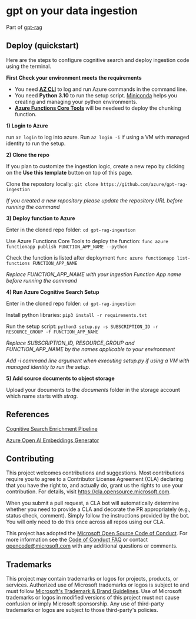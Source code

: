 # gpt on your data ingestion

Part of [gpt-rag](https://github.com/Azure/gpt-rag)


## Deploy (quickstart)

Here are the steps to configure cognitive search and deploy ingestion code using the terminal.

**First Check your environment meets the requirements**

- You need **[AZ CLI](https://learn.microsoft.com/en-us/cli/azure/install-azure-cli)** to log and run Azure commands in the command line.
- You need **Python 3.10** to run the setup script. [Miniconda](https://docs.conda.io/projects/conda/en/latest/user-guide/install/index.html) helps you creating and managing your python environments. 
- **[Azure Functions Core Tools](https://learn.microsoft.com/en-us/azure/azure-functions/functions-run-local?tabs=windows%2Cisolated-process%2Cnode-v4%2Cpython-v2%2Chttp-trigger%2Ccontainer-apps&pivots=programming-language-python#install-the-azure-functions-core-tools)** will be needeed to deploy the chunking function.

**1) Login to Azure** 

run ```az login``` to log into azure. Run ```az login -i``` if using a VM with managed identity to run the setup.

**2) Clone the repo** 

If you plan to customize the ingestion logic, create a new repo by clicking on the **Use this template** button on top of this page.

Clone the repostory locally:  ```git clone https://github.com/azure/gpt-rag-ingestion```

*If you created a new repository please update the repository URL before running the command*

**3) Deploy function to Azure** 

Enter in the cloned repo folder: ```cd gpt-rag-ingestion```

Use Azure Functions Core Tools to deploy the function: ```func azure functionapp publish FUNCTION_APP_NAME --python```

Check the function is listed after deployment ```func azure functionapp list-functions FUNCTION_APP_NAME```

*Replace FUNCTION_APP_NAME with your Ingestion Function App name before running the command*

**4) Run Azure Cognitive Search Setup**

Enter in the cloned repo folder: ```cd gpt-rag-ingestion```

Install python libraries: ```pip3 install -r requirements.txt```

Run the setup script: ```python3 setup.py -s SUBSCRIPTION_ID -r RESOURCE_GROUP -f FUNCTION_APP_NAME```

*Replace SUBSCRIPTION_ID, RESOURCE_GROUP and FUNCTION_APP_NAME by the names applicable to your environment*

*Add -i command line argument when executing setup.py if using a VM with managed identity to run the setup.*

**5) Add source documents to object storage** 

Upload your documents to the *documents* folder in the storage account which name starts with *strag*.

## References

[Cognitive Search Enrichment Pipeline](https://learn.microsoft.com/en-us/azure/search/cognitive-search-concept-intro)

[Azure Open AI Embeddings Generator](https://github.com/Azure-Samples/azure-search-power-skills/tree/57214f6e8773029a638a8f56840ab79fd38574a2/Vector/EmbeddingGenerator)

## Contributing

This project welcomes contributions and suggestions.  Most contributions require you to agree to a
Contributor License Agreement (CLA) declaring that you have the right to, and actually do, grant us
the rights to use your contribution. For details, visit https://cla.opensource.microsoft.com.

When you submit a pull request, a CLA bot will automatically determine whether you need to provide
a CLA and decorate the PR appropriately (e.g., status check, comment). Simply follow the instructions
provided by the bot. You will only need to do this once across all repos using our CLA.

This project has adopted the [Microsoft Open Source Code of Conduct](https://opensource.microsoft.com/codeofconduct/).
For more information see the [Code of Conduct FAQ](https://opensource.microsoft.com/codeofconduct/faq/) or
contact [opencode@microsoft.com](mailto:opencode@microsoft.com) with any additional questions or comments.

## Trademarks

This project may contain trademarks or logos for projects, products, or services. Authorized use of Microsoft
trademarks or logos is subject to and must follow
[Microsoft's Trademark & Brand Guidelines](https://www.microsoft.com/en-us/legal/intellectualproperty/trademarks/usage/general).
Use of Microsoft trademarks or logos in modified versions of this project must not cause confusion or imply Microsoft sponsorship.
Any use of third-party trademarks or logos are subject to those third-party's policies.
